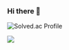 ### Hi there 👋
![Solved.ac Profile](http://mazassumnida.wtf/api/v2/generate_badge?boj=mun9769)

<img src="https://img.shields.io/badge/c++-00599C?style=flat-square&logo=cplusplus&logoColor=white">

<!--
**mun9769/mun9769** is a ✨ _special_ ✨ repository because its `README.md` (this file) appears on your GitHub profile.

Here are some ideas to get you started:

- 🔭 I’m currently working on ...
- 🌱 I’m currently learning ...
- 👯 I’m looking to collaborate on ...
- 🤔 I’m looking for help with ...
- 💬 Ask me about ...
- 📫 How to reach me: ...
- 😄 Pronouns: ...
- ⚡ Fun fact: ...
-->

